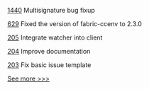 
[1440](https://github.com/hyperledger/iroha/pull/1440) Multisignature bug fixup

[629](https://github.com/hyperledger/fabric-private-chaincode/pull/629) Fixed the version of fabric-ccenv to 2.3.0

[205](https://github.com/hyperledger-labs/go-perun/pull/205) Integrate watcher into client

[204](https://github.com/hyperledger-labs/go-perun/pull/204) Improve documentation

[203](https://github.com/hyperledger-labs/go-perun/pull/203) Fix basic issue template


[See more >>>](https://start-here.hyperledger.org/pull-requests)
